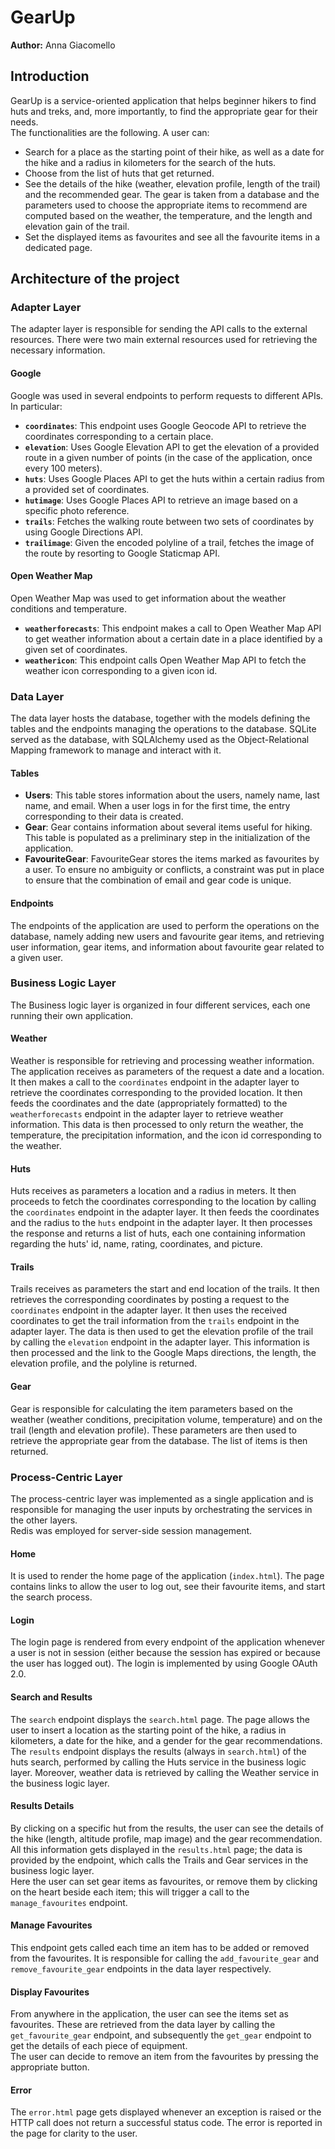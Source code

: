 # GearUp

**Author:** Anna Giacomello

## Introduction
GearUp is a service-oriented application that helps beginner hikers to find huts and treks, and, more importantly, to find the appropriate gear for their needs.  
The functionalities are the following. A user can:

- Search for a place as the starting point of their hike, as well as a date for the hike and a radius in kilometers for the search of the huts.
- Choose from the list of huts that get returned.
- See the details of the hike (weather, elevation profile, length of the trail) and the recommended gear. The gear is taken from a database and the parameters used to choose the appropriate items to recommend are computed based on the weather, the temperature, and the length and elevation gain of the trail.
- Set the displayed items as favourites and see all the favourite items in a dedicated page.

## Architecture of the project

### Adapter Layer
The adapter layer is responsible for sending the API calls to the external resources. There were two main external resources used for retrieving the necessary information.

#### Google
Google was used in several endpoints to perform requests to different APIs. In particular:

- **`coordinates`**: This endpoint uses Google Geocode API to retrieve the coordinates corresponding to a certain place.
- **`elevation`**: Uses Google Elevation API to get the elevation of a provided route in a given number of points (in the case of the application, once every 100 meters).
- **`huts`**: Uses Google Places API to get the huts within a certain radius from a provided set of coordinates.
- **`hutimage`**: Uses Google Places API to retrieve an image based on a specific photo reference.
- **`trails`**: Fetches the walking route between two sets of coordinates by using Google Directions API.
- **`trailimage`**: Given the encoded polyline of a trail, fetches the image of the route by resorting to Google Staticmap API.

#### Open Weather Map
Open Weather Map was used to get information about the weather conditions and temperature.

- **`weatherforecasts`**: This endpoint makes a call to Open Weather Map API to get weather information about a certain date in a place identified by a given set of coordinates.
- **`weathericon`**: This endpoint calls Open Weather Map API to fetch the weather icon corresponding to a given icon id.

### Data Layer
The data layer hosts the database, together with the models defining the tables and the endpoints managing the operations to the database. SQLite served as the database, with SQLAlchemy used as the Object-Relational Mapping framework to manage and interact with it.

#### Tables
- **Users**: This table stores information about the users, namely name, last name, and email. When a user logs in for the first time, the entry corresponding to their data is created.
- **Gear**: Gear contains information about several items useful for hiking. This table is populated as a preliminary step in the initialization of the application.
- **FavouriteGear**: FavouriteGear stores the items marked as favourites by a user. To ensure no ambiguity or conflicts, a constraint was put in place to ensure that the combination of email and gear code is unique.

#### Endpoints
The endpoints of the application are used to perform the operations on the database, namely adding new users and favourite gear items, and retrieving user information, gear items, and information about favourite gear related to a given user.

### Business Logic Layer
The Business logic layer is organized in four different services, each one running their own application.

#### Weather
Weather is responsible for retrieving and processing weather information.  
The application receives as parameters of the request a date and a location. It then makes a call to the `coordinates` endpoint in the adapter layer to retrieve the coordinates corresponding to the provided location. It then feeds the coordinates and the date (appropriately formatted) to the `weatherforecasts` endpoint in the adapter layer to retrieve weather information. This data is then processed to only return the weather, the temperature, the precipitation information, and the icon id corresponding to the weather.

#### Huts
Huts receives as parameters a location and a radius in meters. It then proceeds to fetch the coordinates corresponding to the location by calling the `coordinates` endpoint in the adapter layer. It then feeds the coordinates and the radius to the `huts` endpoint in the adapter layer. It then processes the response and returns a list of huts, each one containing information regarding the huts' id, name, rating, coordinates, and picture.

#### Trails
Trails receives as parameters the start and end location of the trails. It then retrieves the corresponding coordinates by posting a request to the `coordinates` endpoint in the adapter layer. It then uses the received coordinates to get the trail information from the `trails` endpoint in the adapter layer. The data is then used to get the elevation profile of the trail by calling the `elevation` endpoint in the adapter layer. This information is then processed and the link to the Google Maps directions, the length, the elevation profile, and the polyline is returned.

#### Gear
Gear is responsible for calculating the item parameters based on the weather (weather conditions, precipitation volume, temperature) and on the trail (length and elevation profile). These parameters are then used to retrieve the appropriate gear from the database. The list of items is then returned.

### Process-Centric Layer
The process-centric layer was implemented as a single application and is responsible for managing the user inputs by orchestrating the services in the other layers.  
Redis was employed for server-side session management.

#### Home
It is used to render the home page of the application (`index.html`). The page contains links to allow the user to log out, see their favourite items, and start the search process.

#### Login
The login page is rendered from every endpoint of the application whenever a user is not in session (either because the session has expired or because the user has logged out). The login is implemented by using Google OAuth 2.0.

#### Search and Results
The `search` endpoint displays the `search.html` page. The page allows the user to insert a location as the starting point of the hike, a radius in kilometers, a date for the hike, and a gender for the gear recommendations.  
The `results` endpoint displays the results (always in `search.html`) of the huts search, performed by calling the Huts service in the business logic layer. Moreover, weather data is retrieved by calling the Weather service in the business logic layer.

#### Results Details
By clicking on a specific hut from the results, the user can see the details of the hike (length, altitude profile, map image) and the gear recommendation. All this information gets displayed in the `results.html` page; the data is provided by the endpoint, which calls the Trails and Gear services in the business logic layer.  
Here the user can set gear items as favourites, or remove them by clicking on the heart beside each item; this will trigger a call to the `manage_favourites` endpoint.

#### Manage Favourites
This endpoint gets called each time an item has to be added or removed from the favourites. It is responsible for calling the `add_favourite_gear` and `remove_favourite_gear` endpoints in the data layer respectively.

#### Display Favourites
From anywhere in the application, the user can see the items set as favourites. These are retrieved from the data layer by calling the `get_favourite_gear` endpoint, and subsequently the `get_gear` endpoint to get the details of each piece of equipment.  
The user can decide to remove an item from the favourites by pressing the appropriate button.

#### Error
The `error.html` page gets displayed whenever an exception is raised or the HTTP call does not return a successful status code. The error is reported in the page for clarity to the user.

